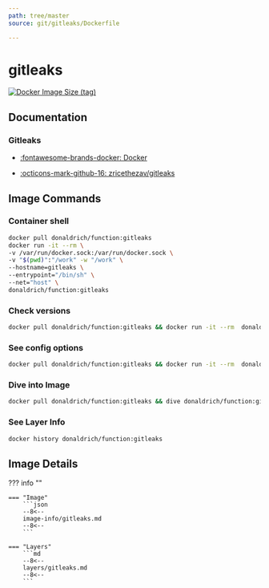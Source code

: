 ```yaml
---
path: tree/master
source: git/gitleaks/Dockerfile

---
```


# gitleaks

[![Docker Image Size (tag)](https://img.shields.io/docker/image-size/donaldrich/function/gitleaks?color=blue&label=donaldrich/function:gitleaks&logo=docker&style=flat-square)](https://hub.docker.com/r/donaldrich/function/gitleaks)

## Documentation

### Gitleaks

* [:fontawesome-brands-docker: Docker](https://hub.docker.com/r/zricethezav/gitleaks)

* [:octicons-mark-github-16: zricethezav/gitleaks](https://github.com/zricethezav/gitleaks)

## Image Commands

### Container shell

```sh
docker pull donaldrich/function:gitleaks
docker run -it --rm \
-v /var/run/docker.sock:/var/run/docker.sock \
-v "$(pwd)":"/work" -w "/work" \
--hostname=gitleaks \
--entrypoint="/bin/sh" \
--net="host" \
donaldrich/function:gitleaks
```

### Check versions

```sh
docker pull donaldrich/function:gitleaks && docker run -it --rm  donaldrich/function:gitleaks validate
```

### See config options

```sh
docker pull donaldrich/function:gitleaks && docker run -it --rm  donaldrich/function:gitleaks help
```

### Dive into Image

```sh
docker pull donaldrich/function:gitleaks && dive donaldrich/function:gitleaks
```

### See Layer Info

```sh
docker history donaldrich/function:gitleaks
```

## Image Details

??? info ""

    === "Image"
        ```json
        --8<--
        image-info/gitleaks.md
        --8<--
        ```

    === "Layers"
        ```md
        --8<--
        layers/gitleaks.md
        --8<--
        ```
